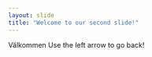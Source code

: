```yaml
---
layout: slide
title: "Welcome to our second slide!"
---
```

Välkommen
Use the left arrow to go back!
